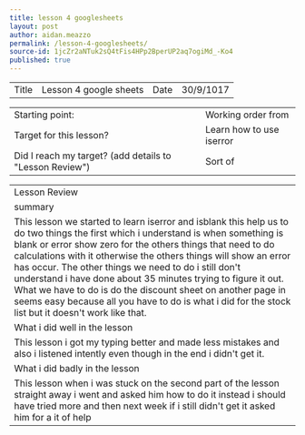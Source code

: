 ```yaml
---
title: lesson 4 googlesheets
layout: post
author: aidan.meazzo
permalink: /lesson-4-googlesheets/
source-id: 1jcZr2aNTuk2sQ4tFis4HPp2BperUP2aq7ogiMd_-Ko4
published: true
---
```

<table>
  <tr>
    <td>Title</td>
    <td>Lesson 4 google sheets</td>
    <td>Date</td>
    <td>30/9/1017</td>
  </tr>
</table>


<table>
  <tr>
    <td>Starting point:</td>
    <td>Working order from</td>
  </tr>
  <tr>
    <td>Target for this lesson?</td>
    <td>Learn how to use iserror</td>
  </tr>
  <tr>
    <td>Did I reach my target?
(add details to "Lesson Review")</td>
    <td>Sort of</td>
  </tr>
</table>


<table>
  <tr>
    <td>Lesson Review</td>
  </tr>
  <tr>
    <td>summary</td>
  </tr>
  <tr>
    <td>This lesson we started to learn iserror and isblank this help us to do two things the first which i understand is when something is blank or error show zero for the others things that need to do calculations with it otherwise the others things will show an error has occur. The other things we need to do i still don't understand i have done about 35 minutes trying to figure it out. What we have to do is do the discount sheet on another page in seems easy because all you have to do is what i did for the stock list but it doesn't work like that.</td>
  </tr>
  <tr>
    <td>What i did well in the lesson</td>
  </tr>
  <tr>
    <td>This lesson i got my typing better and made less mistakes and also i listened intently even though in the end i didn't get it.</td>
  </tr>
  <tr>
    <td>What i did badly in the lesson</td>
  </tr>
  <tr>
    <td>This lesson when i was stuck on the second part of the lesson straight away i went and asked him how to do it instead i should have tried more and then next week if i still didn't get it asked him for a it of help</td>
  </tr>
</table>



